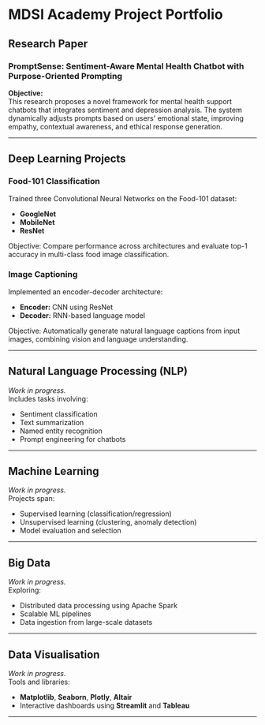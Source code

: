 
# MDSI Academy Project Portfolio

## Research Paper

### **PromptSense: Sentiment-Aware Mental Health Chatbot with Purpose-Oriented Prompting**

**Objective:**  
This research proposes a novel framework for mental health support chatbots that integrates sentiment and depression analysis. The system dynamically adjusts prompts based on users' emotional state, improving empathy, contextual awareness, and ethical response generation.

---

## Deep Learning Projects

### **Food-101 Classification**  
Trained three Convolutional Neural Networks on the Food-101 dataset:  
- **GoogleNet**  
- **MobileNet**  
- **ResNet**

Objective: Compare performance across architectures and evaluate top-1 accuracy in multi-class food image classification.

### **Image Captioning**  
Implemented an encoder-decoder architecture:
- **Encoder:** CNN using ResNet
- **Decoder:** RNN-based language model

Objective: Automatically generate natural language captions from input images, combining vision and language understanding.

---

## Natural Language Processing (NLP)

_Work in progress._  
Includes tasks involving:
- Sentiment classification  
- Text summarization  
- Named entity recognition  
- Prompt engineering for chatbots  

---

## Machine Learning

_Work in progress._  
Projects span:
- Supervised learning (classification/regression)
- Unsupervised learning (clustering, anomaly detection)
- Model evaluation and selection

---

## Big Data

_Work in progress._  
Exploring:
- Distributed data processing using Apache Spark
- Scalable ML pipelines
- Data ingestion from large-scale datasets

---

## Data Visualisation

_Work in progress._  
Tools and libraries:
- **Matplotlib**, **Seaborn**, **Plotly**, **Altair**
- Interactive dashboards using **Streamlit** and **Tableau**

---


